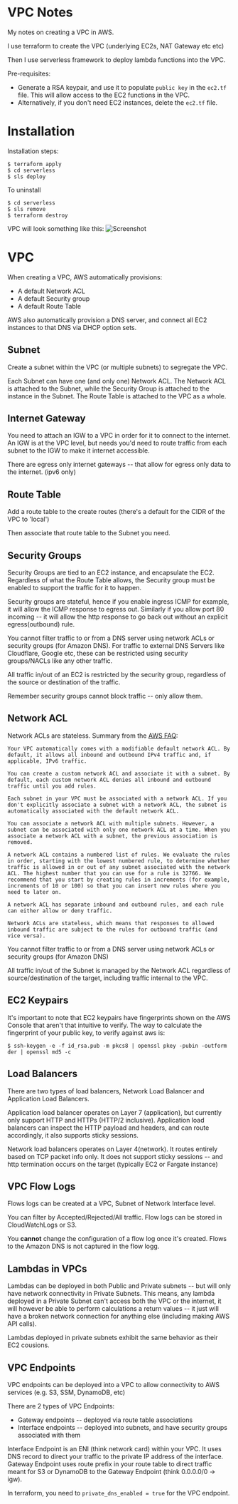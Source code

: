 # VPC Notes

My notes on creating a VPC in AWS.

I use terraform to create the VPC (underlying EC2s, NAT Gateway etc etc)

Then I use serverless framework to deploy lambda functions into the VPC.

Pre-requisites:
* Generate a RSA keypair, and use it to populate `public key` in the `ec2.tf` file. This will allow access to the EC2 functions in the VPC.
* Alternatively, if you don't need EC2 instances, delete the `ec2.tf` file.

# Installation

Installation steps:

    $ terraform apply
    $ cd serverless
    $ sls deploy
    
To uninstall

    $ cd serverless
    $ sls remove
    $ terraform destroy

VPC will look something like this:
![Screenshot](screenshots/VPC_Lambda.png)

# VPC

When creating a VPC, AWS automatically provisions:

* A default Network ACL
* A default Security group
* A default Route Table

AWS also automatically provision a DNS server, and connect all EC2 instances to that DNS via DHCP option sets.

## Subnet

Create a subnet within the VPC (or multiple subnets) to segregate the VPC.

Each Subnet can have one (and only one) Network ACL. The Network ACL is attached to the Subnet, while the Security Group is attached to the instance in the Subnet. The Route Table is attached to the VPC as a whole.

## Internet Gateway

You need to attach an IGW to a VPC in order for it to connect to the internet. An IGW is at the VPC level, but needs you'd need to route traffic from each subnet to the IGW to make it internet accessible.

There are egress only internet gateways -- that allow for egress only data to the internet. (ipv6 only)

## Route Table

Add a route table to the create routes (there's a default for the CIDR of the VPC to 'local')

Then associate that route table to the Subnet you need.

## Security Groups

Security Groups are tied to an EC2 instance, and encapsulate the EC2. Regardless of what the Route Table allows, the Security group must be enabled to support the traffic for it to happen.

Security groups are stateful, hence if you enable ingress ICMP for example, it will allow the ICMP response to egress out. Similarly if you allow port 80 incoming -- it will allow the http response to go back out without an explicit egress(outbound) rule.

You cannot filter traffic to or from a DNS server using network ACLs or security groups (for Amazon DNS). For traffic to external DNS Servers like Cloudflare, Google etc, these can be restricted using security groups/NACLs like any other traffic.

All traffic in/out of an EC2 is restricted by the security group, regardless of the source or destination of the traffic.

Remember security groups cannot block traffic -- only allow them.

## Network ACL

Network ACLs are stateless. Summary from the [AWS FAQ](https://docs.aws.amazon.com/vpc/latest/userguide/vpc-network-acls.html):

	Your VPC automatically comes with a modifiable default network ACL. By default, it allows all inbound and outbound IPv4 traffic and, if applicable, IPv6 traffic.

    You can create a custom network ACL and associate it with a subnet. By default, each custom network ACL denies all inbound and outbound traffic until you add rules.

    Each subnet in your VPC must be associated with a network ACL. If you don't explicitly associate a subnet with a network ACL, the subnet is automatically associated with the default network ACL.

    You can associate a network ACL with multiple subnets. However, a subnet can be associated with only one network ACL at a time. When you associate a network ACL with a subnet, the previous association is removed.

    A network ACL contains a numbered list of rules. We evaluate the rules in order, starting with the lowest numbered rule, to determine whether traffic is allowed in or out of any subnet associated with the network ACL. The highest number that you can use for a rule is 32766. We recommend that you start by creating rules in increments (for example, increments of 10 or 100) so that you can insert new rules where you need to later on.

    A network ACL has separate inbound and outbound rules, and each rule can either allow or deny traffic.

    Network ACLs are stateless, which means that responses to allowed inbound traffic are subject to the rules for outbound traffic (and vice versa).

You cannot filter traffic to or from a DNS server using network ACLs or security groups (for Amazon DNS)

All traffic in/out of the Subnet is managed by the Network ACL regardless of source/destination of the target, including traffic internal to the VPC.

## EC2 Keypairs

It's important to note that EC2 keypairs have fingerprints shown on the AWS Console that aren't that intuitive to verify. The way to calculate the fingerprint of your public key, to verify against aws is:

	$ ssh-keygen -e -f id_rsa.pub -m pkcs8 | openssl pkey -pubin -outform der | openssl md5 -c

## Load Balancers

There are two types of load balancers, Network Load Balancer and Application Load Balancers.

Application load balancer operates on Layer 7 (application), but currently only support HTTP and HTTPs (HTTP/2 inclusive). Application load balancers can inspect the HTTP payload and headers, and can route accordingly, it also supports sticky sessions.

Network load balancers operates on Layer 4(network). It routes entirely based on TCP packet info only. It does not support sticky sessions -- and http termination occurs on the target (typically EC2 or Fargate instance)

## VPC Flow Logs

Flows logs can be created at a VPC, Subnet of Network Interface level.

You can filter by Accepted/Rejected/All traffic. Flow logs can be stored in CloudWatchLogs or S3.

You **cannot** change the configuration of a flow log once it's created. Flows to the Amazon DNS is not captured in the flow logg.

## Lambdas in VPCs

Lambdas can be deployed in both Public and Private subnets -- but will only have network connectivity in Private Subnets. This means, any lambda deployed in a Private Subnet can't access both the VPC or the internet, it will however be able to perform calculations a return values -- it just will have a broken network connection for anything else (including making AWS API calls).

Lambdas deployed in private subnets exhibit the same behavior as their EC2 cousions.

## VPC Endpoints

VPC endpoints can be deployed into a VPC to allow connectivity to AWS services (e.g. S3, SSM, DynamoDB, etc)

There are 2 types of VPC Endpoints:

* Gateway endpoints -- deployed via route table associations
* Interface endpoints -- deployed into subnets, and have security groups associated with them

Interface Endpoint is an ENI (think network card) within your VPC. It uses DNS record to direct your traffic to the private IP address of the interface. Gateway Endpoint uses route prefix in your route table to direct traffic meant for S3 or DynamoDB to the Gateway Endpoint (think 0.0.0.0/0 -> igw). 

In terraform, you need to `private_dns_enabled = true` for the VPC endpoint.